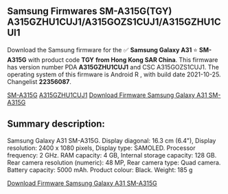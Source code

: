<h2>Samsung Firmwares SM-A315G(TGY) A315GZHU1CUJ1/A315GOZS1CUJ1/A315GZHU1CUI1</h2>
Download the Samsung firmware for the ✅ <strong>Samsung Galaxy A31 </strong> ⭐ <strong>SM-A315G</strong> with product code <strong>TGY</strong> <strong> from Hong Kong SAR China</strong>. This firmware has version number PDA <strong>A315GZHU1CUJ1</strong> and CSC A315GOZS1CUJ1. The operating system of this firmware is Android R , with build date 2021-10-25. Changelist <strong>22356087</strong>.


[SM-A315G](https://samfirm.shop/samsung/model/SM-A315G)
[A315GZHU1CUJ1](https://samfirm.shop/samsung/pda/A315GZHU1CUJ1)
[Download Firmware Samsung Galaxy A31 SM-A315G](https://samfirm.shop/samsung/firmware/467989)
<h2>Summary description:</h2>
<p>Samsung Galaxy A31 SM-A315G. Display diagonal: 16.3 cm (6.4"), Display resolution: 2400 x 1080 pixels, Display type: SAMOLED. Processor frequency: 2 GHz. RAM capacity: 4 GB, Internal storage capacity: 128 GB. Rear camera resolution (numeric): 48 MP, Rear camera type: Quad camera. Battery capacity: 5000 mAh. Product colour: Black. Weight: 185 g</p>


[Download Firmware Samsung Galaxy A31 SM-A315G](https://samfirm.shop/samsung/firmware/467989)
